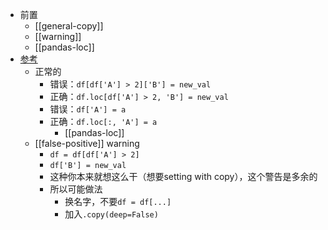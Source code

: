 - 前置
  - [[general-copy]]
  - [[warning]]
  - [[pandas-loc]]
- [参考](https://stackoverflow.com/questions/20625582/how-to-deal-with-settingwithcopywarning-in-pandas)
  - 正常的
    - 错误：`df[df['A'] > 2]['B'] = new_val`
    - 正确：`df.loc[df['A'] > 2, 'B'] = new_val`
    - 错误：`df['A'] = a`
    - 正确：`df.loc[:, 'A'] = a`
      - [[pandas-loc]]
  - [[false-positive]] warning
    - `df = df[df['A'] > 2]`
    - `df['B'] = new_val`
    - 这种你本来就想这么干（想要setting with copy），这个警告是多余的
    - 所以可能做法
      - 换名字，不要`df = df[...]`
      - 加入`.copy(deep=False)`